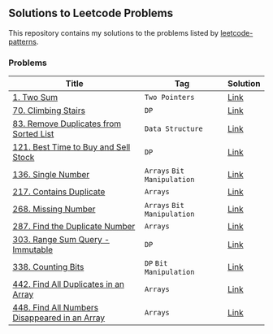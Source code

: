 ## Solutions to Leetcode Problems
This repository contains my solutions to the problems listed by [leetcode-patterns](https://seanprashad.com/leetcode-patterns/).


### Problems
| Title | Tag | Solution |
| --- | --- | --- |
|[1. Two Sum](https://leetcode.com/problems/two-sum/)  | `Two Pointers` | [Link](https://github.com/hmsayem/leetcode-patterns/blob/main/twoSum.cpp) |
|[70. Climbing Stairs](https://leetcode.com/problems/climbing-stairs/)  | `DP` | [Link](https://github.com/hmsayem/leetcode-patterns/blob/main/climbStairs.cpp) |
|[83. Remove Duplicates from Sorted List](https://leetcode.com/problems/remove-duplicates-from-sorted-list/)  | `Data Structure` | [Link](https://github.com/hmsayem/leetcode-patterns/blob/main/deleteDuplicates.cpp) |
|[121. Best Time to Buy and Sell Stock](https://leetcode.com/problems/best-time-to-buy-and-sell-stock/)  | `DP` | [Link](https://github.com/hmsayem/leetcode-patterns/blob/main/maxProfit.cpp) |
|[136. Single Number](https://leetcode.com/problems/single-number/)  | `Arrays` `Bit Manipulation` | [Link](https://github.com/hmsayem/leetcode-patterns/blob/main/singleNumber.cpp) |
|[217. Contains Duplicate](https://leetcode.com/problems/contains-duplicate/)  |  `Arrays`| [Link](https://github.com/hmsayem/leetcode-patterns/blob/main/containsDuplicate.cpp) |
|[268. Missing Number](https://leetcode.com/problems/missing-number/)  | `Arrays` `Bit Manipulation` | [Link](https://github.com/hmsayem/leetcode-patterns/blob/main/missingNumber.cpp) |
|[287. Find the Duplicate Number](https://leetcode.com/problems/find-the-duplicate-number/)  | `Arrays` | [Link](https://github.com/hmsayem/leetcode-patterns/blob/main/findDuplicate.cpp) |
|[303. Range Sum Query - Immutable](https://leetcode.com/problems/range-sum-query-immutable/)  | `DP` | [Link](https://github.com/hmsayem/leetcode-patterns/blob/main/sumRange.cpp) |
|[338. Counting Bits](https://leetcode.com/problems/counting-bits/)  | `DP` `Bit Manipulation` | [Link](https://github.com/hmsayem/leetcode-patterns/blob/main/countBits.cpp) |
|[442. Find All Duplicates in an Array](https://leetcode.com/problems/find-all-duplicates-in-an-array/)  | `Arrays` | [Link](https://github.com/hmsayem/leetcode-patterns/blob/main/findDuplicates.cpp) |
|[448. Find All Numbers Disappeared in an Array](https://leetcode.com/problems/find-all-numbers-disappeared-in-an-array/)  | `Arrays` | [Link](https://github.com/hmsayem/leetcode-patterns/blob/main/findDisappearedNumbers.cpp) |

